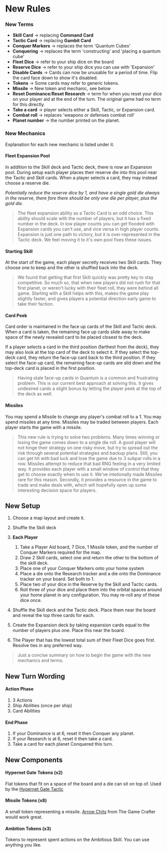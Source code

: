 # New Rules



### New Terms

- **Skill Card** -> replacing **Command Card**
- **Tactic Card** -> replacing **Gambit Card**
- **Conquer Markers** -> replaces the term 'Quantum Cubes'
- **Conquering** -> replaces the term 'constructing' and 'placing a quantum cube'
- **Fleet Dice** -> refer to your ship dice on the board
- **Reserve Dice** -> refer to your ship dice you can use with 'Expansion'
- **Disable Cards** -> Cards can now be unusable for a period of time. Flip the card face down to show it's disabled.
- **Tokens** -> Some cards may refer to generic tokens.
- **Missile** -> New token and mechanic, see below
- **Reset Dominance**/**Reset Research** -> term for when you reset your dice on your player aid at the end of the turn. The original game had no term for this directly.
- **Take a card** -> player selects either a Skill, Tactic, or Expansion card.
- **Combat roll** -> replaces 'weapons or defenses combat roll'
- **Planet number** -> the number printed on the planet.



### New Mechanics
Explanation for each new mechanic is listed under it.


#### Fleet Expansion Pool
In addition to the Skill deck and Tactic deck, there is now an Expansion pool. During setup each player places their reserve die into this pool near the Tactic and Skill cards. When a player selects a card, they may instead choose a reserve die. 

_Potentially reduce the reserve dice by 1, and have a single gold die always in the reserve, there fore there should be only one die per player, plus the gold die._

> The fleet expansion ability as a Tactic Card is an odd choice. This ability should scale with the number of players, but it has a fixed number in the deck. In low player counts you can get flooded with Expansion cards you can't use, and vice versa in high player counts. Expansion is just one path to victory, but it is over-represented in the Tactic deck. We feel moving it to it's own pool fixes these issues.


#### Starting Skill
At the start of the game, each player secretly receives two Skill cards. They choose one to keep and the other is shuffled back into the deck.

> We found that getting that first Skill quickly was pretty key to stay competitive. So much so, that when new players did not rush for that first planet, or weren't lucky with their fleet roll, they were behind all game. Starting with a Skill helps with this, makes the game play slightly faster, and gives players a potential direction early game to take their faction.


#### Card Peek
Card order is maintained in the face up cards of the Skill and Tactic deck. When a card is taken, the remaining face up cards slide away to make space of the newly revealed card to be placed closest to the deck.

If a player selects a card in the third position (farthest from the deck), they may also look at the top card of the deck to select it. If they select the top-deck card, they return the face-up card back to the third position. If they select the face-up card, the remaining face-up cards are slid down and the top-deck card is placed in the first position.

> Having stale face-up cards in Quantum is a common and frustrating problem. This is our current best approach at solving this. It gives undesired cards a slight bonus by letting the player peek at the top of the deck as well.



#### Missiles

You may spend a Missile to change any player's combat roll to a 1. You may spend missiles at any time. Missiles may be traded between players. Each player starts the game with a missile.


> This new rule is trying to solve two problems. Many times winning or losing the game comes down to a single die roll. A good player will not hinge their strategy on one risky move, but try to spread out the risk through several potential strategies and backup plans. Still, you can get hit with bad luck and lose the game due to 3 subpar rolls in a row. Missiles attempt to reduce that bad RNG feeling in a very limited way. It provides each player with a small window of control that they get to choose exactly when to use it. We've intetionally made Missiles rare for this reason. Secondly, it provides a resource in the game to trade and make deals with, which will hopefully open up some interesting decision space for players.





## New Setup

1. Choose a map layout and create it.
1. Shuffle the Skill deck
1. **Each Player**
    1. Take a Player Aid board, 7 Dice, 1 Missile token, and the number of Conquer Markers required for the map.
    1. Draw 2 Skill cards, select one and return the other to the bottom of the skill deck.
    1. Place one of your Conquer Markers onto your home system
    1. Place a die onto the Research tracker and a die onto the Dominance tracker on your board. Set both to 1.
    1. Place two of your dice in the Reserve by the Skill and Tactic cards.
    1. Roll three of your dice and place them into the orbital spaces around your home planet in any configuration. You may re-roll any of these dice once.

1. Shuffle the Skill deck and the Tactic deck. Place them near the board and reveal the top three cards for each.
1. Create the Expansion deck by taking expansion cards equal to the number of players plus one. Place this near the board.
1. The Player that has the lowest total sum of their Fleet Dice goes first. Resolve ties in any preferred way.


> Just a concise summary on how to begin the game with the new mechanics and terms.







## New Turn Wording

#### Action Phase
1. 3 Actions
1. Ship Abilities (once per ship)
1. Card Abilities

#### End Phase
1. If your Dominance is at 6, reset it then Conquer any planet.
1. If your Research is at 6, reset it then take a card.
1. Take a card for each planet Conquered this turn.






## New Components


#### Hypernet Gate Tokens (x2)
Flat tokens that fit on a space of the board and a die can sit on top of. Used by the [Hypernet Gate Tactic]()


#### Missile Tokens (x8)
A small token representing a missile. [Arrow Chits](https://www.thegamecrafter.com/publish/product/ArrowChit) from The Game Crafter would work great.

#### Ambition Tokens (x3)
Tokens to represent spent actions on the Ambitious Skill. You can use anything you like.
